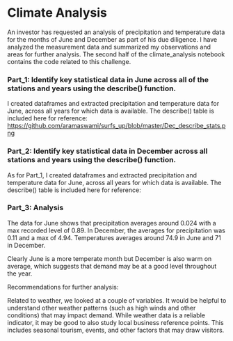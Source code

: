 # Climate Analysis  

An investor has requested an analysis of precipitation and temperature data for the months of June and December as part of his due diligence. I have analyzed the measurement data and summarized my observations and areas for further analysis. The second half of the climate_analysis notebook contains the code related to this challenge.

### Part_1: Identify key statistical data in June across all of the stations and years using the describe() function.  

I created dataframes and extracted precipitation and temperature data for June, across all years for which data is available. The describe() table is included here for reference:  
https://github.com/aramaswami/surfs_up/blob/master/Dec_describe_stats.png

### Part_2: Identify key statistical data in December across all stations and years using the describe() function.  
As for Part_1, I created dataframes and extracted precipitation and temperature data for June, across all years for which data is available. The describe() table is included here for reference:

### Part_3: Analysis  

The data for June shows that precipitation averages around 0.024 with a max recorded level of 0.89. In December, the averages for precipitation was 0.11 and a max of 4.94. Temperatures averages around 74.9 in June and 71 in December.  

Clearly June is a more temperate month but December is also warm on average, which suggests that demand may be at a good level throughout the year.  

Recommendations for further analysis:  

Related to weather, we looked at a couple of variables. It would be helpful to understand other weather patterns (such as high winds and other conditions) that may impact demand. While weather data is a reliable indicator, it may be good to also study local business reference points. This includes seasonal tourism, events, and other factors that may draw visitors.
